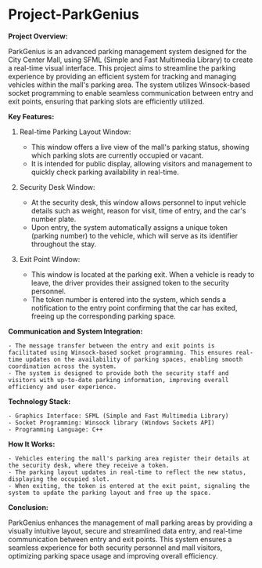 # Project-ParkGenius

**Project Overview:**

ParkGenius is an advanced parking management system designed for the City Center Mall, using SFML (Simple and Fast Multimedia Library) to create a real-time visual interface. This project aims to streamline the parking experience by providing an efficient system for tracking and managing vehicles within the mall's parking area. The system utilizes Winsock-based socket programming to enable seamless communication between entry and exit points, ensuring that parking slots are efficiently utilized.

**Key Features:**

 1. Real-time Parking Layout Window:
       - This window offers a live view of the mall's parking status, showing which parking slots are currently occupied or vacant.
       - It is intended for public display, allowing visitors and management to quickly check parking availability in real-time.

2. Security Desk Window:
      - At the security desk, this window allows personnel to input vehicle details such as weight, reason for visit, time of entry, and the car's number plate.
      - Upon entry, the system automatically assigns a unique token (parking number) to the vehicle, which will serve as its identifier throughout the stay.
3. Exit Point Window:
      - This window is located at the parking exit. When a vehicle is ready to leave, the driver provides their assigned token to the security personnel.
      - The token number is entered into the system, which sends a notification to the entry point confirming that the car has exited, freeing up the corresponding parking space.


**Communication and System Integration:**

    - The message transfer between the entry and exit points is facilitated using Winsock-based socket programming. This ensures real-time updates on the availability of parking spaces, enabling smooth coordination across the system.
    - The system is designed to provide both the security staff and visitors with up-to-date parking information, improving overall efficiency and user experience.

**Technology Stack:**

    - Graphics Interface: SFML (Simple and Fast Multimedia Library)
    - Socket Programming: Winsock library (Windows Sockets API)
    - Programming Language: C++

    
**How It Works:**

    - Vehicles entering the mall's parking area register their details at the security desk, where they receive a token.
    - The parking layout updates in real-time to reflect the new status, displaying the occupied slot.
    - When exiting, the token is entered at the exit point, signaling the system to update the parking layout and free up the space.

**Conclusion:**

ParkGenius enhances the management of mall parking areas by providing a visually intuitive layout, secure and streamlined data entry, and real-time communication between entry and exit points. This system ensures a seamless experience for both security personnel and mall visitors, optimizing parking space usage and improving overall efficiency.
